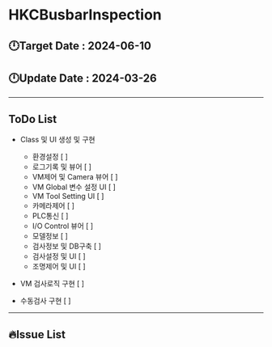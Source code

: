 # **HKCBusbarInspection**

## 🕛**Target Date : 2024-06-10**

## 🕛**Update Date : 2024-03-26**

---

## **ToDo List**

- Class 및 UI 생성 및 구현

  - 환경설정 [ ]
  - 로그기록 및 뷰어 [ ]
  - VM제어 및 Camera 뷰어 [ ]
  - VM Global 변수 설정 UI [ ]
  - VM Tool Setting UI [ ]
  - 카메라제어 [ ]
  - PLC통신 [ ]
  - I/O Control 뷰어 [ ]
  - 모델정보 [ ]
  - 검사정보 및 DB구축 [ ]
  - 검사설정 및 UI [ ]
  - 조명제어 및 UI [ ]

- VM 검사로직 구현 [ ]
- 수동검사 구현 [ ]

---

## **🔥Issue List**
